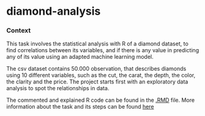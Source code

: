 # diamond-analysis

### Context 
This task involves the statistical analysis with R of a diamond dataset, to find correlations between its variables, and if there is any value in predicting any of its value using an adapted machine learning model.

The csv dataset contains 50.000 observation, that describes diamonds using 10 different variables, such as the cut, the carat, the depth, the color, the clarity and the price. The project starts first with an exploratory data analysis to spot the relationships in data.

The commented and explained R code can be found in the [.RMD](https://github.com/IhabBendidi/diamond-analysis/blob/master/assignement.Rmd) file. More information about the task and its steps can be found [here](https://github.com/IhabBendidi/diamond-analysis/blob/master/BDA_Assignment1.pdf)
